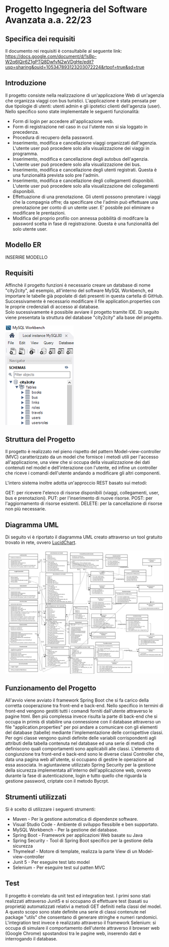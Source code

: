 # Progetto Ingegneria del Software Avanzata a.a. 22/23
## Specifica dei requisiti ##
Il documento rei requisiti è consultabile al seguente link:<br>
https://docs.google.com/document/d/1sBp-W2q6lQir6Z1gPTQ8DwfvN2wVDgHe/edit?usp=sharing&ouid=105347893123203072224&rtpof=true&sd=true

## Introduzione ##
Il progetto consiste nella realizzazione di un'applicazione Web di un'agenzia che organizza viaggi con bus turistici. L'applicazione è stata pensata per due tipologie di utenti: utenti admin e gli ipotetici clienti dell'agenzia (user). Nello specifico sono state implementate le seguenti funzionalità:

- Form di login per accedere all'applicazione web.
- Form di registrazione nel caso in cui l'utente non si sia loggato in precedenza.
- Procedura di recupero della password.
- Inserimento, modifica e cancellazione viaggi organizzati dall'agenzia. L'utente user può procedere solo alla visualizzazione dei viaggi in programma.
- Inserimento, modifica e cancellazione degli autobus dell'agenzia. L'utente user può procedere solo alla visualizzazione dei bus.
- Inserimento, modifica e cancellazione degli utenti registrati. Questa è una funzionalità prevista solo pre l'admin.
- Inserimento, modifica e cancellazione degli collegamenti disponibili. L'utente user può procedere solo alla visualizzazione dei collegamenti disponibili.
- Effettuazione di una prenotazione. Gli utenti possono prenotare i viaggi che la compagnia offre; da specificare che l'admin può effettuare una prenotazione per conto di un utente user. E' possbile poi eliminare o modificare le prentazioni.
- Modifica del proprio profilo con annessa pobbilità di modifcare la password scelta in fase di registrazione. Questa è una funzionalità del solo utente user.

## Modello ER ##
INSERIRE MODELLO

## Requisiti ##
Affinchè il progetto funzioni è necessario creare un database di nome "city2city", ad esempio, all'interno del software MySQL Workbench, ed importare le tabelle già popolate di dati presenti in questa cartella di GitHub. Successivamente è necessario modificare il file application.properties con le proprie credenziali di accesso al database.
<br>
Solo sucessivamente è possibile avviare il progetto tramite IDE. Di seguito viene presentata la struttura del database "city2city" alla base del progetto.
<br><br>
![](src/main/resources/IMG/db.png)

## Struttura del Progetto ##
Il progetto è realizzato nel pieno rispetto del pattern Model-view-controller (MVC) caratterizzato da un model che fornisce i metodi utili per l'accesso all'applicazione, una view che si occupa della visualizzazione dei dati contenuti nel model e dell'interazione con l'utente, ed infine un controller che riceve i comandi dell'utente andando a modificare gli altri componenti.

L'intero sistema inoltre adotta un'approccio REST basato sui metodi:

GET: per ricevere l'elenco di risorse disponibili (viaggi, collegamenti, user, bus e prenotazioni).
PUT: per l'inserimento di nuove risorse.
POST: per l'aggiornamento di risorse esistenti.
DELETE: per la cancellazione di risorse non più necessarie.

## Diagramma UML ##
Di seguito vi è riportato il diagramma UML creato attraverso un tool gratuito trovato in rete, ovvero [LucidChart](https://www.lucidchart.com).
<br><br>
![](src/main/resources/IMG/UML.png)

## Funzionamento del Progetto ##
All'avvio viene avviato il framework Spring Boot che si fa carico della corretta cooperazione tra front-end e back-end. Nello specifico in termini di front-end vengono gestiti tutti i comandi forniti dall'utente attraverso le pagine html. Ben più complessa invece risulta la parte di back-end che si occupa in primis di stabilire una connessione con il database attraverso un file "application.properties" per poi andare a comunicare con gli elementi del database (tabelle) mediante l'implementazione delle corrispettive classi. Per ogni classe vengono quindi definite delle variabili corrispondenti agli attributi della tabella contenuta nel database ed una serie di metodi che definiscono quali comportamenti sono applicabili alle classi. L'elemento di congiunzione tra front-end e back-end sono le diverse classi Controller che, data una pagina web all'utente, si occupano di gestire le operazione ad essa associata.
In agiuntaviene utilizzato Spring Security per la gestione della sicurezza implementata all'interno dell'applicazione web, ovvero durante la fase di autenticazione, login e tutto quello che riguarda la gestione password, criptate con il metodo Bycrpt.

## Strumenti utilizzati ##
Si è scelto di utilizzare i seguenti strumenti:

- Maven - Per la gestione automatica di dipendenze software.
- Visual Studio Code - Ambiente di sviluppo flessibile e ben supportato.
- MySQL Workbench - Per la gestione del database.
- Spring Boot - Framework per applicazioni Web basate su Java
- Spring Security - Tool di Spring Boot specifico per la gestione della sicurezza
- Thymeleaf - Motore di template, realizza la parte View di un Model-view-controller
- Junit 5 - Per eseguire test lato model
- Selenium - Per eseguire test sul patten MVC

## Test ##
Il progetto è correlato da unit test ed integration test. I primi sono stati realizzati attraverso Junit5 e si occupano di effettuare test (basati su proprietà) automatizzati relativi a metodi GET definiti nella classi del model. A questo scopo sono state definite una serie di classi contenute nel package "utils" che consentano di generare stringhe e numeri randomici. L'integration test invece è realizzato attraverso il framework Selenium: si occupa di simulare il comportamento dell'utente attraverso il browser web (Google Chrome) spostandosi tra le pagine web, inserendo dati e interrogando il database.
